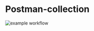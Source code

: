 # Postman-collection

![example workflow](https://github.com/github/docs/actions/workflows/main.yml/badge.svg)
